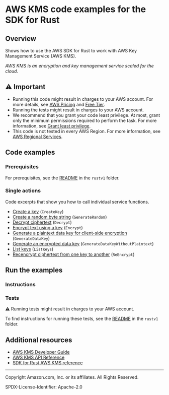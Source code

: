 # AWS KMS code examples for the SDK for Rust

## Overview

Shows how to use the AWS SDK for Rust to work with AWS Key Management Service (AWS KMS).

<!--custom.overview.start-->
<!--custom.overview.end-->

_AWS KMS is an encryption and key management service scaled for the cloud._

## ⚠ Important

* Running this code might result in charges to your AWS account. For more details, see [AWS Pricing](https://aws.amazon.com/pricing/) and [Free Tier](https://aws.amazon.com/free/).
* Running the tests might result in charges to your AWS account.
* We recommend that you grant your code least privilege. At most, grant only the minimum permissions required to perform the task. For more information, see [Grant least privilege](https://docs.aws.amazon.com/IAM/latest/UserGuide/best-practices.html#grant-least-privilege).
* This code is not tested in every AWS Region. For more information, see [AWS Regional Services](https://aws.amazon.com/about-aws/global-infrastructure/regional-product-services).

<!--custom.important.start-->
<!--custom.important.end-->

## Code examples

### Prerequisites

For prerequisites, see the [README](../../README.md#Prerequisites) in the `rustv1` folder.


<!--custom.prerequisites.start-->
<!--custom.prerequisites.end-->

### Single actions

Code excerpts that show you how to call individual service functions.

- [Create a key](src/bin/create-key.rs#L24) (`CreateKey`)
- [Create a random byte string](src/bin/generate-random.rs#L29) (`GenerateRandom`)
- [Decrypt ciphertext](src/bin/decrypt.rs#L34) (`Decrypt`)
- [Encrypt text using a key](src/bin/encrypt.rs#L39) (`Encrypt`)
- [Generate a plaintext data key for client-side encryption](src/bin/generate-data-key.rs#L29) (`GenerateDataKey`)
- [Generate an encrypted data key](src/bin/generate-data-key-without-plaintext.rs#L29) (`GenerateDataKeyWithoutPlaintext`)
- [List keys](src/bin/list-keys.rs#L24) (`ListKeys`)
- [Recencrypt ciphertext from one key to another](src/bin/reencrypt-data.rs#L44) (`ReEncrypt`)


<!--custom.examples.start-->
<!--custom.examples.end-->

## Run the examples

### Instructions


<!--custom.instructions.start-->
<!--custom.instructions.end-->



### Tests

⚠ Running tests might result in charges to your AWS account.


To find instructions for running these tests, see the [README](../../README.md#Tests)
in the `rustv1` folder.



<!--custom.tests.start-->
<!--custom.tests.end-->

## Additional resources

- [AWS KMS Developer Guide](https://docs.aws.amazon.com/kms/latest/developerguide/overview.html)
- [AWS KMS API Reference](https://docs.aws.amazon.com/kms/latest/APIReference/Welcome.html)
- [SDK for Rust AWS KMS reference](https://docs.rs/aws-sdk-kms/latest/aws_sdk_kms/)

<!--custom.resources.start-->
<!--custom.resources.end-->

---

Copyright Amazon.com, Inc. or its affiliates. All Rights Reserved.

SPDX-License-Identifier: Apache-2.0